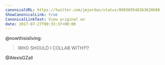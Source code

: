 ```yaml
---
canonicalURL: https://twitter.com/jmjordan/status/890369548263620608
ShowCanonicalLink: true
CanonicalLinkText: View original on
date: 2017-07-27T00:33:37+00:00
---
```

@nowthisisliving:

> WHO SHOULD I COLLAB WITH?!?

@AlexisGZall